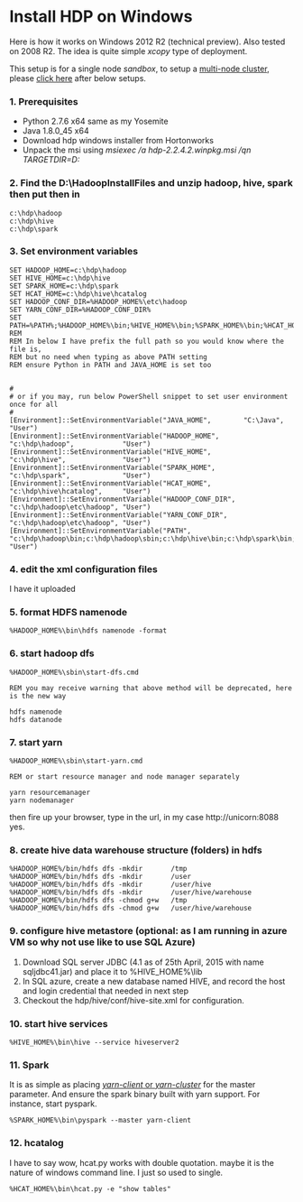# Install HDP on Windows

Here is how it works on Windows 2012 R2 (technical preview).  Also tested on 2008 R2.
The idea is quite simple *xcopy* type of deployment.

This setup is for a single node *sandbox*, to setup a [multi-node cluster][7], please [click here][7] after below setups.


### 1. Prerequisites

* Python 2.7.6 x64 same as my Yosemite
* Java 1.8.0_45 x64
* Download hdp windows installer from Hortonworks
* Unpack the msi using _msiexec /a hdp-2.2.4.2.winpkg.msi /qn TARGETDIR=D:_

### 2. Find the D:\HadoopInstallFiles and unzip hadoop, hive, spark then put then in

    c:\hdp\hadoop
    c:\hdp\hive
    c:\hdp\spark


### 3. Set environment variables

    SET HADOOP_HOME=c:\hdp\hadoop
    SET HIVE_HOME=c:\hdp\hive
    SET SPARK_HOME=c:\hdp\spark
    SET HCAT_HOME=c:\hdp\hive\hcatalog
    SET HADOOP_CONF_DIR=%HADOOP_HOME%\etc\hadoop
    SET YARN_CONF_DIR=%HADOOP_CONF_DIR%
    SET PATH=%PATH%;%HADOOP_HOME%\bin;%HIVE_HOME%\bin;%SPARK_HOME%\bin;%HCAT_HOME\bin
    REM
    REM In below I have prefix the full path so you would know where the file is,
    REM but no need when typing as above PATH setting
    REM ensure Python in PATH and JAVA_HOME is set too


    #
    # or if you may, run below PowerShell snippet to set user environment once for all
    #
    [Environment]::SetEnvironmentVariable("JAVA_HOME",        "C:\Java",                  "User")
    [Environment]::SetEnvironmentVariable("HADOOP_HOME",      "c:\hdp\hadoop",            "User")
    [Environment]::SetEnvironmentVariable("HIVE_HOME",        "c:\hdp\hive",              "User")
    [Environment]::SetEnvironmentVariable("SPARK_HOME",       "c:\hdp\spark",             "User")
    [Environment]::SetEnvironmentVariable("HCAT_HOME",        "c:\hdp\hive\hcatalog",     "User")
    [Environment]::SetEnvironmentVariable("HADOOP_CONF_DIR",  "c:\hdp\hadoop\etc\hadoop", "User")
    [Environment]::SetEnvironmentVariable("YARN_CONF_DIR",    "c:\hdp\hadoop\etc\hadoop", "User")
    [Environment]::SetEnvironmentVariable("PATH",             "c:\hdp\hadoop\bin;c:\hdp\hadoop\sbin;c:\hdp\hive\bin;c:\hdp\spark\bin;C:\Python;c:\Java\bin", "User")



### 4. edit the xml configuration files
I have it uploaded

### 5. format HDFS namenode
    %HADOOP_HOME%\bin\hdfs namenode -format

### 6. start hadoop dfs
    %HADOOP_HOME%\sbin\start-dfs.cmd

    REM you may receive warning that above method will be deprecated, here is the new way

    hdfs namenode
    hdfs datanode

### 7. start yarn
    %HADOOP_HOME%\sbin\start-yarn.cmd

    REM or start resource manager and node manager separately
 
    yarn resourcemanager
    yarn nodemanager

then fire up your browser, type in the url, in my case http://unicorn:8088  
yes.

### 8. create hive data warehouse structure (folders) in hdfs

    %HADOOP_HOME%/bin/hdfs dfs -mkdir       /tmp
    %HADOOP_HOME%/bin/hdfs dfs -mkdir       /user
    %HADOOP_HOME%/bin/hdfs dfs -mkdir       /user/hive
    %HADOOP_HOME%/bin/hdfs dfs -mkdir       /user/hive/warehouse
    %HADOOP_HOME%/bin/hdfs dfs -chmod g+w   /tmp
    %HADOOP_HOME%/bin/hdfs dfs -chmod g+w   /user/hive/warehouse


### 9. configure hive metastore (optional: as I am running in azure VM so why not use like to use SQL Azure)

1. Download SQL server JDBC (4.1 as of 25th April, 2015 with name sqljdbc41.jar) and place it to %HIVE_HOME%\lib  
2. In SQL azure, create a new database named HIVE, and record the host and login credential that needed in next step  
3. Checkout the hdp/hive/conf/hive-site.xml for configuration.  


### 10. start hive services

    %HIVE_HOME%\bin\hive --service hiveserver2  


### 11. Spark
It is as simple as placing [*yarn-client* or *yarn-cluster*][5] for the master parameter. And ensure the spark binary built with yarn support.  For instance, start pyspark.

    %SPARK_HOME%\bin\pyspark --master yarn-client


### 12. hcatalog
I have to say wow, hcat.py works with double quotation. maybe it is the nature of windows command line. I just so used to single.

    %HCAT_HOME%\bin\hcat.py -e "show tables"




[1]: https://wiki.apache.org/hadoop/Hadoop2OnWindows "Hadoop on Windows Wiki"
[2]: https://cwiki.apache.org/confluence/display/Hive/HiveDerbyServerMode#HiveDerbyServerMode-ConfigureHivetoUseNetworkDerby "Configure HIVE"
[3]: http://hortonworks.com/hadoop-tutorial/using-hive-data-analysis/ "Using Hive for Data Analysis"  
[4]: https://developer.ibm.com/hadoop/blog/2014/09/19/big-sql-3-0-file-formats-usage-performance/ "Good comparision of Hive storage format"  
[5]: http://blog.cloudera.com/blog/2014/05/apache-spark-resource-management-and-yarn-app-models/ "Spark yarn mode client vs master explained"  
[6]: http://hortonworks.com/hadoop-tutorial/using-apache-spark-hdp/ "Using Apache Spark on HDP"
[7]: https://github.com/MikeXL/HDPonWindows/blob/master/multi-node-cluster.md "multi node hadoop cluster"

